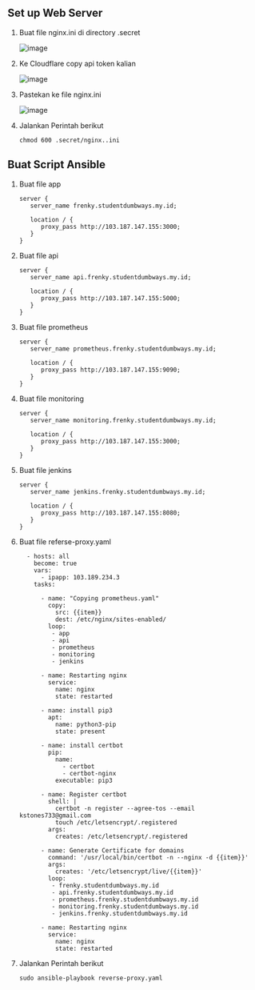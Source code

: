 ## Set up Web Server

1. Buat file nginx.ini di directory .secret

   ![image](https://user-images.githubusercontent.com/40049149/192828757-9ca0cb5d-40aa-46bd-9b87-ea6594f2c633.png)

2. Ke Cloudflare copy api token kalian

   ![image](https://user-images.githubusercontent.com/40049149/192828369-b88f8628-cef9-4b36-bf49-1fd5d29ba0db.png)

3. Pastekan ke file nginx.ini

   ![image](https://user-images.githubusercontent.com/40049149/192828801-333d40b5-c33a-4722-ae13-cf1c1b23de62.png)

4. Jalankan Perintah berikut

       chmod 600 .secret/nginx..ini

## Buat Script Ansible

1. Buat file app

       server {
          server_name frenky.studentdumbways.my.id;

          location / {
             proxy_pass http://103.187.147.155:3000;
          }
       }

2. Buat file api

       server {
          server_name api.frenky.studentdumbways.my.id;

          location / {
             proxy_pass http://103.187.147.155:5000;
          }
       }

3. Buat file prometheus

       server {
          server_name prometheus.frenky.studentdumbways.my.id;

          location / {
             proxy_pass http://103.187.147.155:9090;
          }
       }

4. Buat file monitoring

       server {
          server_name monitoring.frenky.studentdumbways.my.id;

          location / {
             proxy_pass http://103.187.147.155:3000;
          }
       }

5. Buat file jenkins

       server {
          server_name jenkins.frenky.studentdumbways.my.id;

          location / {
             proxy_pass http://103.187.147.155:8080;
          }
       }

6. Buat file referse-proxy.yaml

         - hosts: all
           become: true
           vars:
             - ipapp: 103.189.234.3
           tasks:

             - name: "Copying prometheus.yaml"
               copy:
                 src: {{item}}
                 dest: /etc/nginx/sites-enabled/
               loop:
                - app
                - api
                - prometheus
                - monitoring
                - jenkins

             - name: Restarting nginx
               service:
                 name: nginx
                 state: restarted

             - name: install pip3
               apt: 
                 name: python3-pip
                 state: present

             - name: install certbot
               pip:
                 name:
                   - certbot
                   - certbot-nginx 
                 executable: pip3

             - name: Register certbot
               shell: |
                 certbot -n register --agree-tos --email kstones733@gmail.com
                 touch /etc/letsencrypt/.registered
               args:
                 creates: /etc/letsencrypt/.registered

             - name: Generate Certificate for domains
               command: '/usr/local/bin/certbot -n --nginx -d {{item}}'
               args:
                 creates: '/etc/letsencrypt/live/{{item}}'
               loop:
                - frenky.studentdumbways.my.id
                - api.frenky.studentdumbways.my.id
                - prometheus.frenky.studentdumbways.my.id
                - monitoring.frenky.studentdumbways.my.id
                - jenkins.frenky.studentdumbways.my.id

             - name: Restarting nginx
               service:
                 name: nginx
                 state: restarted

7. Jalankan Perintah berikut

       sudo ansible-playbook reverse-proxy.yaml













